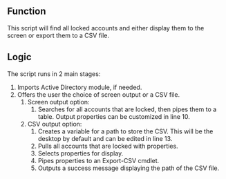 ## Function

This script will find all locked accounts and either display them to the screen or export them to a CSV file.

## Logic

The script runs in 2 main stages:

1. Imports Active Directory module, if needed.
2. Offers the user the choice of screen output or a CSV file.
    1. Screen output option:
        1. Searches for all accounts that are locked, then pipes them to a table. Output properties can be customized in line 10.
    1. CSV output option:
        1. Creates a variable for a path to store the CSV. This will be the desktop by default and can be edited in line 13.
        2. Pulls all accounts that are locked with properties.
        3. Selects properties for display.
        4. Pipes properties to an Export-CSV cmdlet.
        5. Outputs a success message displaying the path of the CSV file.
